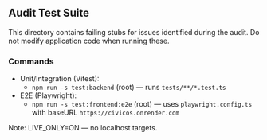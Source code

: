 ## Audit Test Suite

This directory contains failing stubs for issues identified during the audit. Do not modify application code when running these.

### Commands
- Unit/Integration (Vitest):
  - `npm run -s test:backend` (root) — runs `tests/**/*.test.ts`
- E2E (Playwright):
  - `npm run -s test:frontend:e2e` (root) — uses `playwright.config.ts` with baseURL `https://civicos.onrender.com`

Note: LIVE_ONLY=ON — no localhost targets.


